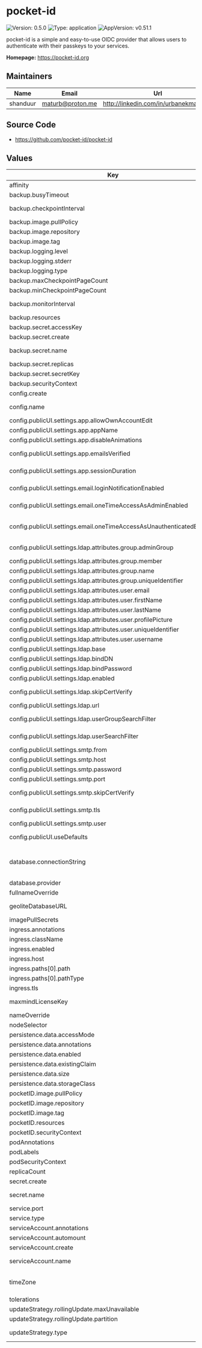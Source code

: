 # pocket-id

![Version: 0.5.0](https://img.shields.io/badge/Version-0.5.0-informational?style=flat) ![Type: application](https://img.shields.io/badge/Type-application-informational?style=flat) ![AppVersion: v0.51.1](https://img.shields.io/badge/AppVersion-v0.51.1-informational?style=flat)

pocket-id is a simple and easy-to-use OIDC provider that allows users to authenticate
with their passkeys to your services.

**Homepage:** <https://pocket-id.org>

## Maintainers

| Name | Email | Url |
| ---- | ------ | --- |
| shanduur | <maturb@proton.me> | <http://linkedin.com/in/urbanekmateusz> |

## Source Code

* <https://github.com/pocket-id/pocket-id>

## Values

| Key | Type | Default | Description |
|-----|------|---------|-------------|
| affinity | object | `{}` | Affinity settings for the pods. |
| backup.busyTimeout | string | `"1s"` | Busy timeout, if empty, default is used. |
| backup.checkpointInterval | string | `"1m"` | Interval between checkpoints in Go duration format. If empty, default is used. |
| backup.image.pullPolicy | string | `"IfNotPresent"` | Image pull policy. |
| backup.image.repository | string | `"docker.io/litestream/litestream"` | Registry and repository for the litestream image. |
| backup.image.tag | string | `"0.3.13"` | Tag for the image. |
| backup.logging.level | string | `"INFO"` | Logging level. Options: DEBUG, INFO, WARNING, ERROR |
| backup.logging.stderr | bool | `false` | Whether to log to stderr (default is stdout) |
| backup.logging.type | string | `"text"` | Logging format. Options: text or json |
| backup.maxCheckpointPageCount | int | `10000` | Maximum number of pages processed during a checkpoint. |
| backup.minCheckpointPageCount | int | `1000` | Minimum number of pages to trigger a checkpoint. |
| backup.monitorInterval | string | `"1s"` | Interval for monitoring in Go duration format (e.g. "30s"). If empty, default is used. |
| backup.resources | object | `{}` |  |
| backup.secret.accessKey | string | `""` | Primary S3 access key. |
| backup.secret.create | bool | `true` | Specifies whether a secret should be created. |
| backup.secret.name | string | `""` | Specifies name of a secret used to configure the pocket-id. If not filled, uses full name. |
| backup.secret.replicas | list | `[]` |  |
| backup.secret.secretKey | string | `""` | Primary S3 secret key. |
| backup.securityContext | object | `{}` |  |
| config.create | bool | `true` | Specifies whether a config map should be created. |
| config.name | string | `""` | Specifies name of a config map used to configure the pocket-id. If not filled, uses full name. |
| config.publicUI.settings.app.allowOwnAccountEdit | bool | `true` | Whether users can edit their own account details |
| config.publicUI.settings.app.appName | string | `"Pocket ID"` | The name of the application to be displayed in the UI |
| config.publicUI.settings.app.disableAnimations | bool | `false` | Whether to disable animations in the Admin UI |
| config.publicUI.settings.app.emailsVerified | bool | `false` | Whether the user's email is pre-marked as verified for OIDC clients (typically used for testing) |
| config.publicUI.settings.app.sessionDuration | int | `60` | Duration in minutes of a session before the user must sign in again |
| config.publicUI.settings.email.loginNotificationEnabled | bool | `false` | Whether to send an email notification when a user logs in from a new device |
| config.publicUI.settings.email.oneTimeAccessAsAdminEnabled | bool | `false` | Whether to allow admins to send one-time access sign-in links to the user's email |
| config.publicUI.settings.email.oneTimeAccessAsUnauthenticatedEnabled | bool | `false` | Whether to allow unauthenticated users to request one-time access sign-in links sent to the user's email    (note: this reduces security significantly, as anyone with email access can sign in) |
| config.publicUI.settings.ldap.attributes.group.adminGroup | string | `""` | LDAP attribute for the admin group (used to assign Admin privileges) |
| config.publicUI.settings.ldap.attributes.group.member | string | `"member"` | LDAP attribute for querying group members |
| config.publicUI.settings.ldap.attributes.group.name | string | `""` | LDAP attribute for the group's name |
| config.publicUI.settings.ldap.attributes.group.uniqueIdentifier | string | `""` | LDAP attribute for the unique identifier of the group |
| config.publicUI.settings.ldap.attributes.user.email | string | `""` | LDAP attribute for the email address of the user |
| config.publicUI.settings.ldap.attributes.user.firstName | string | `""` | LDAP attribute for the user's first name |
| config.publicUI.settings.ldap.attributes.user.lastName | string | `""` | LDAP attribute for the user's last name |
| config.publicUI.settings.ldap.attributes.user.profilePicture | string | `""` | LDAP attribute for the user's profile picture |
| config.publicUI.settings.ldap.attributes.user.uniqueIdentifier | string | `""` | LDAP attribute for the unique identifier of the user |
| config.publicUI.settings.ldap.attributes.user.username | string | `""` | LDAP attribute for the username of the user |
| config.publicUI.settings.ldap.base | string | `""` | LDAP search base DN for queries |
| config.publicUI.settings.ldap.bindDN | string | `""` | LDAP bind distinguished name (DN) |
| config.publicUI.settings.ldap.bindPassword | string | `""` | LDAP bind password for authentication |
| config.publicUI.settings.ldap.enabled | bool | `false` | Whether to enable LDAP authentication |
| config.publicUI.settings.ldap.skipCertVerify | bool | `false` | Whether to skip LDAP certificate verification (useful for self-signed certificates) |
| config.publicUI.settings.ldap.url | string | `""` | URL of the LDAP server |
| config.publicUI.settings.ldap.userGroupSearchFilter | string | `"(objectClass=groupOfNames)"` | LDAP group search filter (default is typically fine for most setups) |
| config.publicUI.settings.ldap.userSearchFilter | string | `"(objectClass=person)"` | LDAP user search filter (default is typically fine for most setups) |
| config.publicUI.settings.smtp.from | string | `""` | Sender email address for outgoing emails |
| config.publicUI.settings.smtp.host | string | `""` | SMTP server hostname used to send outgoing emails |
| config.publicUI.settings.smtp.password | string | `""` | SMTP password for authentication |
| config.publicUI.settings.smtp.port | string | `""` | SMTP server port |
| config.publicUI.settings.smtp.skipCertVerify | bool | `false` | Whether to skip SMTP certificate verification (useful for self-signed certificates) |
| config.publicUI.settings.smtp.tls | string | `"none"` | TLS option to use for SMTP. Options are 'none', 'starttls', or 'tls' |
| config.publicUI.settings.smtp.user | string | `""` | SMTP username for authentication |
| config.publicUI.useDefaults | bool | `true` | Whether to enable default settings for the UI or allow customizations |
| database.connectionString | string | `"file:data/pocket-id.db?_journal_mode=WAL&_busy_timeout=2500&_txlock=immediate"` | Connection string for the database.    - For sqlite: file:data/pocket-id.db?_journal_mode=WAL&_busy_timeout=2500&_txlock=immediate    - For postgres: postgres://user:password@host:port/dbname |
| database.provider | string | `"sqlite"` | Database provider to use. Options: "sqlite" or "postgres". |
| fullnameOverride | string | `""` | Override for the full name. |
| geoliteDatabaseURL | string | `"https://download.maxmind.com/app/geoip_download?edition_id=GeoLite2-City&license_key=%s&suffix=tar.gz"` | URL template to download the MaxMind GeoLite2-City database. `%s` will be replaced with the license key. |
| imagePullSecrets | list | `[]` | Secrets for pulling images. |
| ingress.annotations | object | `{}` | Annotations to add to the ingress. |
| ingress.className | string | `""` | Ingress class name. |
| ingress.enabled | bool | `false` | Specifies whether ingress should be enabled. |
| ingress.host | string | `"pocket-id.example.local"` | Ingress host configuration. |
| ingress.paths[0].path | string | `"/"` |  |
| ingress.paths[0].pathType | string | `"ImplementationSpecific"` |  |
| ingress.tls | list | `[]` | List of TLS configurations for the ingress. |
| maxmindLicenseKey | string | `""` | MaxMind license key used to download the GeoLite2 database. Leave blank to disable download. |
| nameOverride | string | `""` | Override for the name. |
| nodeSelector | object | `{}` | Node selector for the pods. |
| persistence.data.accessMode | string | `"ReadWriteOnce"` | Access mode for the PVC. |
| persistence.data.annotations | object | `{}` | Annotations applied to PVC. |
| persistence.data.enabled | bool | `false` | Enable/disable PVC creation for data. |
| persistence.data.existingClaim | string | `""` | Use an existing PVC if defined, otherwise create one. |
| persistence.data.size | string | `"10Gi"` | Storage size for the PVC. |
| persistence.data.storageClass | string | `""` | Specify the StorageClass (if required). |
| pocketID.image.pullPolicy | string | `"IfNotPresent"` | Image pull policy. |
| pocketID.image.repository | string | `"ghcr.io/pocket-id/pocket-id"` | Registry and repository for the pocket-id image. |
| pocketID.image.tag | string | `"v0.53.0"` | Tag for the image. |
| pocketID.resources | object | `{}` |  |
| pocketID.securityContext | object | `{}` |  |
| podAnnotations | object | `{}` | Annotations to be added to the pods. |
| podLabels | object | `{}` | Labels to be added to the pods. |
| podSecurityContext | object | `{}` |  |
| replicaCount | int | `1` | Number of replicas for the stateful set. |
| secret.create | bool | `true` | Specifies whether a secret should be created. |
| secret.name | string | `""` | Specifies name of a secret used to configure the pocket-id. If not filled, uses full name. |
| service.port | int | `80` | Service port. |
| service.type | string | `"ClusterIP"` | Service type. |
| serviceAccount.annotations | object | `{}` | Annotations to add to the service account. |
| serviceAccount.automount | bool | `true` | Automatically mount a ServiceAccount's API credentials. |
| serviceAccount.create | bool | `true` | Specifies whether a service account should be created. |
| serviceAccount.name | string | `""` | The name of the service account to use. If not set and create is true, a name is generated using the fullname template. |
| timeZone | string | `"Etc/UTC"` | Specifies the time zone to be used by the application. Use a valid IANA time zone string (e.g., "Etc/UTC", "America/New_York"). |
| tolerations | list | `[]` | Tolerations for the pods. |
| updateStrategy.rollingUpdate.maxUnavailable | string | `"100%"` |  |
| updateStrategy.rollingUpdate.partition | int | `0` |  |
| updateStrategy.type | string | `"RollingUpdate"` | The deployment strategy to use to replace existing pods with new ones. Options: "RollingUpdate" or "OnDelete". |

